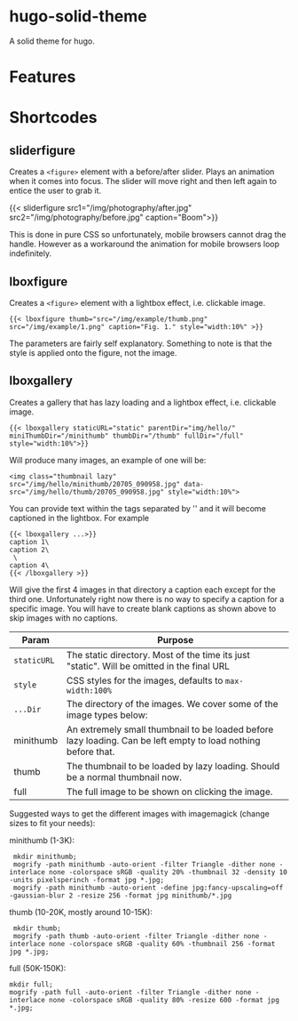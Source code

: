 # hugo-solid-theme
A solid theme for hugo.

# Features

# Shortcodes
## sliderfigure
Creates a `<figure>` element with a before/after slider.
Plays an animation when it comes into focus. The slider will move right and then left again to entice the user to grab it.

{{< sliderfigure src1="/img/photography/after.jpg" src2="/img/photography/before.jpg" caption="Boom">}}

This is done in pure CSS so unfortunately, mobile browsers cannot drag the handle.
However as a workaround the animation for mobile browsers loop indefinitely.

## lboxfigure
Creates a `<figure>` element with a lightbox effect, i.e. clickable image.

```
{{< lboxfigure thumb="src="/img/example/thumb.png" src="/img/example/1.png" caption="Fig. 1." style="width:10%" >}}
```

The parameters are fairly self explanatory. Something to note is that the style is applied onto the figure, not the image.

## lboxgallery
Creates a gallery that has lazy loading and a lightbox effect, i.e. clickable image.

```
{{< lboxgallery staticURL="static" parentDir="img/hello/" miniThumbDir="/minithumb" thumbDir="/thumb" fullDir="/full" style="width:10%">}}
```

Will produce many images, an example of one will be:

```
<img class="thumbnail lazy" src="/img/hello/minithumb/20705_090958.jpg" data-src="/img/hello/thumb/20705_090958.jpg" style="width:10%">
```

You can provide text within the tags separated by '\' and it will become captioned in the lightbox. For example 

```
{{< lboxgallery ...>}}
caption 1\
caption 2\
 \
caption 4\
{{< /lboxgallery >}}
```

Will give the first 4 images in that directory a caption each except for the third one.
Unfortunately right now there is no way to specify a caption for a specific image.
You will have to create blank captions as shown above to skip images with no captions.

| Param | Purpose |
| --- | --- |
| `staticURL` | The static directory. Most of the time its just "static". Will be omitted in the final URL |
| `style` | CSS styles for the images, defaults to `max-width:100%` |
| `...Dir` | The directory of the images. We cover some of the image types below: |
| minithumb | An extremely small thumbnail to be loaded before lazy loading. Can be left empty to load nothing before that. |
| thumb | The thumbnail to be loaded by lazy loading. Should be a normal thumbnail now. |
| full | The full image to be shown on clicking the image. | 

Suggested ways to get the different images with imagemagick (change sizes to fit your needs):

minithumb (1-3K):

```
 mkdir minithumb;
 mogrify -path minithumb -auto-orient -filter Triangle -dither none -interlace none -colorspace sRGB -quality 20% -thumbnail 32 -density 10 -units pixelsperinch -format jpg *.jpg;
 mogrify -path minithumb -auto-orient -define jpg:fancy-upscaling=off -gaussian-blur 2 -resize 256 -format jpg minithumb/*.jpg
```

thumb (10-20K, mostly around 10-15K):
```
 mkdir thumb;
 mogrify -path thumb -auto-orient -filter Triangle -dither none -interlace none -colorspace sRGB -quality 60% -thumbnail 256 -format jpg *.jpg;
```

full (50K-150K):
```
mkdir full;
mogrify -path full -auto-orient -filter Triangle -dither none -interlace none -colorspace sRGB -quality 80% -resize 600 -format jpg *.jpg;
```